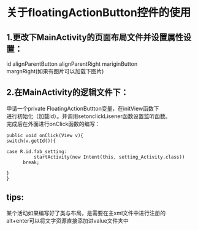 #   关于floatingActionButton控件的使用



## 1.更改下MainActivity的页面布局文件并设置属性设置：  
id alignParentButton alignParentRight mariginButton   
margnRight(如果有图片可以加载下图片)

## 2.在MainActivity的逻辑文件下：
申请一个private FloatingActionButtton变量，在initView函数下  
进行初始化（加载id）。并调用setonclickLisener函数设置监听函数。  
完成后在外面进行onClick函数的编写：
```
public void onClick(View v){
switch(v.getId()){

case R.id.fab_setting:
          startActivity(new Intent(this, setting_Activity.class))
	  break;

}
}
```

##  tips: 
某个活动如果编写好了类与布局，是需要在主xml文件中进行注册的  
alt+enter可以将文字资源直接添加进value文件夹中  


